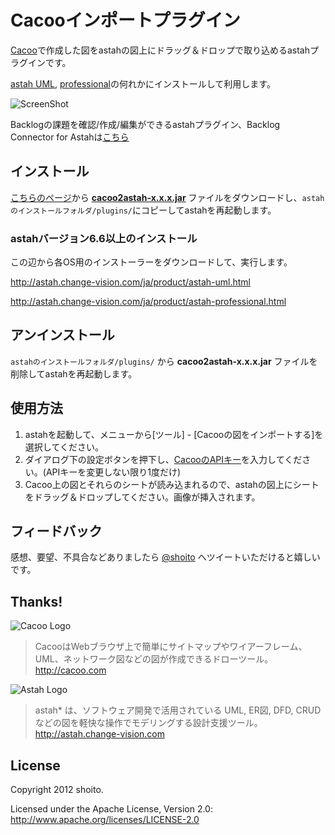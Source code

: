 Cacooインポートプラグイン
=================

[Cacoo](http://cacoo.com/)で作成した図をastahの図上にドラッグ＆ドロップで取り込めるastahプラグインです。

[astah UML](http://astah.change-vision.com/ja/product/astah-uml.html), [professional](http://astah.change-vision.com/ja/product/astah-professional.html)の何れかにインストールして利用します。

![ScreenShot](https://raw.github.com/shoito/astah-cacoo-plugin/master/images/astah-cacoo.png)

Backlogの課題を確認/作成/編集ができるastahプラグイン、Backlog Connector for Astahは[こちら](https://github.com/shoito/backlog-connector-for-astah)

インストール
---
[こちらのページ](https://github.com/shoito/astah-cacoo-plugin/downloads)から **[cacoo2astah-x.x.x.jar](https://github.com/downloads/shoito/astah-cacoo-plugin/cacoo2astah-0.1.0.jar)** ファイルをダウンロードし、`astahのインストールフォルダ/plugins/`にコピーしてastahを再起動します。

### astahバージョン6.6以上のインストール
この辺から各OS用のインストーラーをダウンロードして、実行します。

<http://astah.change-vision.com/ja/product/astah-uml.html>

<http://astah.change-vision.com/ja/product/astah-professional.html>

アンインストール
---
`astahのインストールフォルダ/plugins/` から **cacoo2astah-x.x.x.jar** ファイルを削除してastahを再起動します。

使用方法
---
1. astahを起動して、メニューから[ツール] - [Cacooの図をインポートする]を選択してください。
2. ダイアログ下の設定ボタンを押下し、[CacooのAPIキー](https://cacoo.com/profile/api)を入力してください。(APIキーを変更しない限り1度だけ)
3. Cacoo上の図とそれらのシートが読み込まれるので、astahの図上にシートをドラッグ＆ドロップしてください。画像が挿入されます。

フィードバック
---
感想、要望、不具合などありましたら [@shoito](http://twitter.com/shoito) へツイートいただけると嬉しいです。

Thanks!
---
![Cacoo Logo](https://cacoo.com/img/downloads/PNGCacoo.png)
>CacooはWebブラウザ上で簡単にサイトマップやワイアーフレーム、UML、ネットワーク図などの図が作成できるドローツール。
<http://cacoo.com>

![Astah Logo](http://astah.net/Resources/Images/main/AstahLogo.png)
>astah* は、ソフトウェア開発で活用されている UML, ER図, DFD, CRUDなどの図を軽快な操作でモデリングする設計支援ツール。
<http://astah.change-vision.com>

License
---
Copyright 2012 shoito.

Licensed under the Apache License, Version 2.0: <http://www.apache.org/licenses/LICENSE-2.0>
